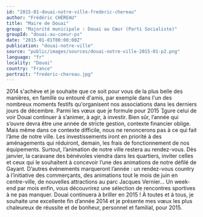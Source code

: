 ```yaml
---
id: "2015-01-douai-notre-ville-frederic-chereau"
author: "Frédéric CHÉREAU"
title: "Maire de Douai"
group: "Majorité municipale : Douai au Cœur (Parti Socialiste)"
groupId: "douai-au-coeur-ps"
date: "2015-01-01T00:00:00Z"
publication: "douai-notre-ville"
source: "public/images/sources/douai-notre-ville-2015-01-p2.png"
language: "fr"
locality: "Douai"
country: "France"
portrait: "frederic-chereau.jpg"
---
```


2014 s'achève et je souhaite que ce soit pour vous de la plus belle des manières, en famille ou entouré d'amis, par exemple dans l'un des nombreux moments festifs qu'organisent nos associations dans les derniers jours de décembre. Parmi les vœux que je formule pour 2015 gure celui de voir Douai continuer à s’animer, à agir, à investir. Bien sûr, l’année qui s’ouvre devra être une année de stricte gestion, contexte financier oblige. Mais même dans ce contexte difficile, nous ne renoncerons pas à ce qui fait l’âme de notre ville. Les investissements iront en priorité à des aménagements qui réduiront, demain, les frais de fonctionnement de nos équipements.
Surtout, l’animation de notre ville restera au rendez-vous. Dès janvier, la caravane des bénévoles viendra dans les quartiers, inviter celles et ceux qui le souhaitent à concevoir l’une des animations de notre défilé de Gayant. D’autres évènements marqueront l’année : un rendez-vous country à l’initiative des commerçants, des animations tout le mois de juin en centre-ville, de nouvelles attractions au parc Jacques Vernier... Un week-end par mois enfin, vous découvrirez une sélection de rencontres sportives à ne pas manquer. Douai continuera à briller en 2015 !
À toutes et à tous, je souhaite une excellente fin d’année 2014 et je présente mes vœux les plus chaleureux de réussite et de bonheur, personnel et familial, pour 2015.
